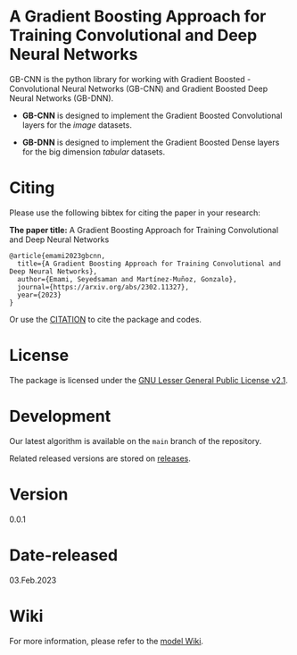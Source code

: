 # A Gradient Boosting Approach for Training Convolutional and Deep Neural Networks 	

GB-CNN is the python library for working with Gradient Boosted - Convolutional Neural Networks (GB-CNN) and Gradient Boosted Deep Neural Networks (GB-DNN).

* **GB-CNN** is designed to implement the Gradient Boosted Convolutional layers for the *image* datasets.

* **GB-DNN** is designed to implement the Gradient Boosted Dense layers for the big dimension *tabular* datasets.


# Citing

Please use the following bibtex for citing the paper in your research:

**The paper title:** A Gradient Boosting Approach for Training Convolutional and Deep Neural Networks

```
@article{emami2023gbcnn,
  title={A Gradient Boosting Approach for Training Convolutional and Deep Neural Networks},
  author={Emami, Seyedsaman and Martínez-Muñoz, Gonzalo},
  journal={https://arxiv.org/abs/2302.11327},
  year={2023}
}
```
Or use the [CITATION](CITATION.cff) to cite the package and codes.



# License

The package is licensed under the [GNU Lesser General Public License v2.1](https://github.com/GAA-UAM/GBNN/blob/main/LICENSE).

# Development

Our latest algorithm is available on the `main` branch of the repository.

Related released versions are stored on [releases](https://github.com/GAA-UAM/GB-CNN/releases).

# Version

0.0.1

# Date-released

03.Feb.2023



# Wiki

For more information, please refer to the [model Wiki](https://github.com/GAA-UAM/GB-CNN/wiki).
